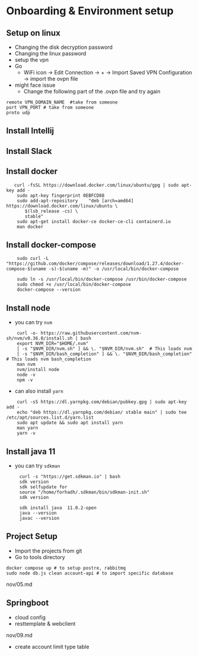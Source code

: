 # Onboarding & Environment setup
## Setup on linux
- Changing the disk decryption password
- Changing the linux password
- setup the vpn
- Go
    - WiFi icon -> Edit Connection -> + -> Import Saved VPN Configuration -> import the ovpn file
- might face issue
    - Change the following part of the .ovpn file and try again
```
remote VPN_DOMAIN_NAME  #take from someone
port VPN_PORT # take from someone
proto udp
```
## Install Intellij
## Install Slack
## Install docker
```
   curl -fsSL https://download.docker.com/linux/ubuntu/gpg | sudo apt-key add -
    sudo apt-key fingerprint 0EBFCD88
    sudo add-apt-repository    "deb [arch=amd64] https://download.docker.com/linux/ubuntu \
       $(lsb_release -cs) \
       stable"
    sudo apt-get install docker-ce docker-ce-cli containerd.io
    man docker
```
## Install docker-compose

```
    sudo curl -L "https://github.com/docker/compose/releases/download/1.27.4/docker-compose-$(uname -s)-$(uname -m)" -o /usr/local/bin/docker-compose

    sudo ln -s /usr/local/bin/docker-compose /usr/bin/docker-compose
    sudo chmod +x /usr/local/bin/docker-compose
    docker-compose --version

```

## Install node
- you can try `nvm`
```
    curl -o- https://raw.githubusercontent.com/nvm-sh/nvm/v0.36.0/install.sh | bash
    export NVM_DIR="$HOME/.nvm"
    [ -s "$NVM_DIR/nvm.sh" ] && \. "$NVM_DIR/nvm.sh"  # This loads nvm
    [ -s "$NVM_DIR/bash_completion" ] && \. "$NVM_DIR/bash_completion"  # This loads nvm bash_completion
    man nvm
    nvm/install node
    node -v
    npm -v
```
- can also install `yarn`
```
    curl -sS https://dl.yarnpkg.com/debian/pubkey.gpg | sudo apt-key add -
    echo "deb https://dl.yarnpkg.com/debian/ stable main" | sudo tee /etc/apt/sources.list.d/yarn.list
    sudo apt update && sudo apt install yarn
    man yarn
    yarn -v

```
## Install java 11
- you can try `sdkman`

```
     curl -s "https://get.sdkman.io" | bash
     sdk version
     sdk selfupdate for
     source "/home/forhadh/.sdkman/bin/sdkman-init.sh"
     sdk version

     sdk install java  11.0.2-open 
     java --version
     javac --version
```

## Project Setup
- Import the projects from git
- Go to tools directory
```
docker compose up # to setup postre, rabbitmq
sudo node db.js clean account-api # to import specific database
```

nov/05.md
## Springboot
- cloud config
- resttemplate & webclient

nov/09.md
- create account limit type table 


